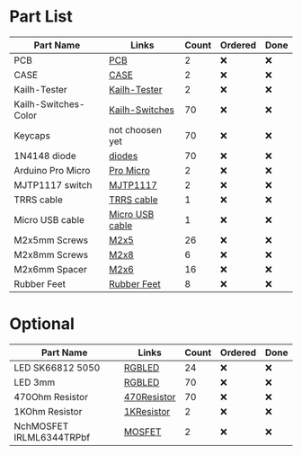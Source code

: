 # Part List

| Part Name            | Links                | Count       | Ordered     | Done        |
| -------------------- | -------------------- | ----------- | ----------- | ----------- |
| PCB                  |[PCB][1]              | 2           | :x:         | :x:         |
| CASE                 |[CASE][2]             | 2           | :x:         | :x:         |
| Kailh-Tester         |[Kailh-Tester][3]     | 2           | :x:         | :x:         |
| Kailh-Switches-Color |[Kailh-Switches][4]   | 70          | :x:         | :x:         |
| Keycaps              |not choosen yet       | 70          | :x:         | :x:         |
| 1N4148 diode         |[diodes][6]           | 70          | :x:         | :x:         |
| Arduino Pro Micro    |[Pro Micro][7]        | 2           | :x:         | :x:         |
| MJTP1117 switch      |[MJTP1117][8]         | 2           | :x:         | :x:         |
| TRRS cable           |[TRRS cable][9]       | 1           | :x:         | :x:         |
| Micro USB cable      |[Micro USB cable][10] | 1           | :x:         | :x:         |
| M2x5mm Screws        |[M2x5][11]            | 26          | :x:         | :x:         |
| M2x8mm Screws        |[M2x8][11]            | 6           | :x:         | :x:         |
| M2x6mm Spacer        |[M2x6][12]            | 16          | :x:         | :x:         |
| Rubber Feet          |[Rubber Feet][13]     | 8           | :x:         | :x:         |

# Optional

| Part Name                | Links                | Count       | Ordered     | Done        |
| ------------------------ | -------------------- | ----------- | ----------- | ----------- |
| LED SK66812 5050         |[RGBLED][14]          | 24          | :x:         | :x:         |
| LED 3mm                  |[RGBLED][15]          | 70          | :x:         | :x:         |
| 470Ohm Resistor          |[470Resistor][16]     | 70          | :x:         | :x:         |
| 1KOhm Resistor           |[1KResistor][16]      | 2           | :x:         | :x:         |
| NchMOSFET IRLML6344TRPbf |[MOSFET][17]          | 2           | :x:         | :x:         |


[1]:https://github.com/omkbd/ErgoDash/tree/master/PCB
[2]:https://github.com/omkbd/ErgoDash/tree/master/Case
[3]:https://de.aliexpress.com/item/33004266279.html
[4]:https://de.aliexpress.com/item/32879369291.html
[5]:https://needs_to_repleced.de
[6]:https://de.aliexpress.com/item/1934432186.html
[7]:https://de.aliexpress.com/item/1005001621886380.html
[8]:https://de.farnell.com/apem/mjtp1117/tactile-sw-spst-0-05a-12vdc-th/dp/2858318
[9]:https://zapcables.com/diy-trrs-cable-kit/
[10]:https://de.aliexpress.com/item/4000311331611.html
[11]:https://de.aliexpress.com/item/10000181324125.html
[12]:https://de.aliexpress.com/item/4000239735518.html
[13]:https://de.aliexpress.com/item/33030992785.html
[14]:https://de.aliexpress.com/item/32527626500.html
[15]:https://de.aliexpress.com/item/32281183062.html
[16]:https://de.aliexpress.com/item/1005002005031759.html
[17]:https://de.aliexpress.com/item/4001079662735.html
